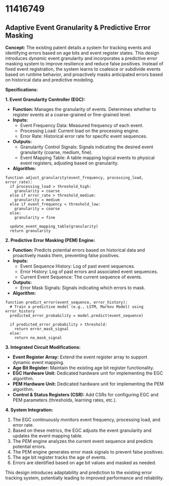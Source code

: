 # 11416749

## Adaptive Event Granularity & Predictive Error Masking

**Concept:** The existing patent details a system for tracking events and identifying errors based on age bits and event register states. This design introduces *dynamic* event granularity and incorporates a predictive error masking system to improve resilience and reduce false positives. Instead of fixed event registration, the system learns to coalesce or subdivide events based on runtime behavior, and proactively masks anticipated errors based on historical data and predictive modeling.

**Specifications:**

**1. Event Granularity Controller (EGC):**

*   **Function:** Manages the granularity of events. Determines whether to register events at a coarse-grained or fine-grained level.
*   **Inputs:**
    *   Event Frequency Data: Measured frequency of each event.
    *   Processing Load: Current load on the processing engine.
    *   Error Rate: Historical error rate for specific event sequences.
*   **Outputs:**
    *   Granularity Control Signals: Signals indicating the desired event granularity (coarse, medium, fine).
    *   Event Mapping Table: A table mapping logical events to physical event registers, adjusting based on granularity.
*   **Algorithm:**

```pseudocode
function adjust_granularity(event_frequency, processing_load, error_rate):
  if processing_load > threshold_high:
    granularity = coarse
  else if error_rate > threshold_medium:
    granularity = medium
  else if event_frequency < threshold_low:
    granularity = coarse
  else:
    granularity = fine

  update_event_mapping_table(granularity)
  return granularity
```

**2. Predictive Error Masking (PEM) Engine:**

*   **Function:** Predicts potential errors based on historical data and proactively masks them, preventing false positives.
*   **Inputs:**
    *   Event Sequence History: Log of past event sequences.
    *   Error History: Log of past errors and associated event sequences.
    *   Current Event Sequence: The current sequence of events.
*   **Outputs:**
    *   Error Mask Signals: Signals indicating which errors to mask.
*   **Algorithm:**

```pseudocode
function predict_error(event_sequence, error_history):
  # Train a predictive model (e.g., LSTM, Markov Model) using error_history
  predicted_error_probability = model.predict(event_sequence)

  if predicted_error_probability > threshold:
    return error_mask_signal
  else:
    return no_mask_signal
```

**3. Integrated Circuit Modifications:**

*   **Event Register Array:** Extend the event register array to support dynamic event mapping.
*   **Age Bit Register:** Maintain the existing age bit register functionality.
*   **EGC Hardware Unit:** Dedicated hardware unit for implementing the EGC algorithm.
*   **PEM Hardware Unit:** Dedicated hardware unit for implementing the PEM algorithm.
*   **Control & Status Registers (CSR):** Add CSRs for configuring EGC and PEM parameters (thresholds, learning rates, etc.).

**4. System Integration:**

1.  The EGC continuously monitors event frequency, processing load, and error rate.
2.  Based on these metrics, the EGC adjusts the event granularity and updates the event mapping table.
3.  The PEM engine analyzes the current event sequence and predicts potential errors.
4.  The PEM engine generates error mask signals to prevent false positives.
5.  The age bit register tracks the age of events.
6.  Errors are identified based on age bit values and masked as needed.



This design introduces adaptability and prediction to the existing error tracking system, potentially leading to improved performance and reliability.